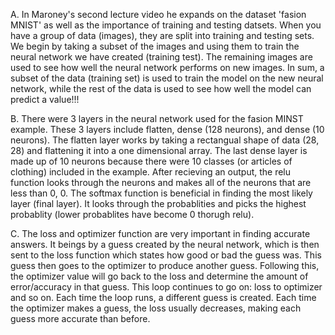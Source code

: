 A. In Maroney's second lecture video he expands on the dataset 'fasion MNIST' as well as the importance of training and testing datsets. When you have a group of data (images), they are split into training and testing sets. We begin by taking a subset of the images and using them to train the neural network we have created (training test). The remaining images are used to see how well the neural network performs on new images. In sum, a subset of the data (training set) is used to train the model on the new neural network, while the rest of the data is used to see how well the model can predict a value!!!

B. There were 3 layers in the neural network used for the fasion MINST example. These 3 layers include flatten, dense (128 neurons), and dense (10 neurons). The flatten layer works by taking a rectangual shape of data (28, 28) and flattening it into a one dimensional array. The last dense layer is made up of 10 neurons because there were 10 classes (or articles of clothing) included in the example. After recieving an output, the relu function looks through the neurons and makes all of the neurons that are less than 0, 0. The softmax function is beneficial in finding the most likely layer (final layer). It looks through the probablities and picks the highest probablity (lower probablites have become 0 thorugh relu). 

C. The loss and optimizer function are very important in finding accurate answers. It beings by a guess created by the neural network, which is then sent to the loss function which states how good or bad the guess was. This guess then goes to the optimizer to produce another guess. Following this, the optimizer value will go back to the loss and determine the amount of error/accuracy in that guess. This loop continues to go on: loss to optimizer and so on. Each time the loop runs, a different guess is created. Each time the optimizer makes a guess, the loss usually decreases, making each guess more accurate than before. 

